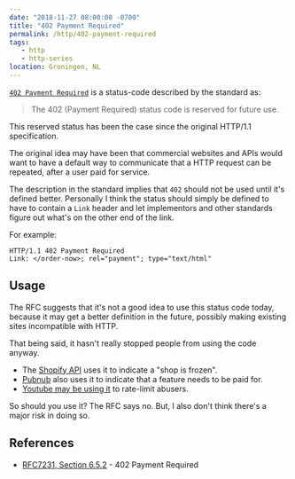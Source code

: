 ```yaml
---
date: "2018-11-27 08:00:00 -0700"
title: "402 Payment Required"
permalink: /http/402-payment-required
tags:
   - http
   - http-series
location: Groningen, NL
---
```


[`402 Payment Required`][1] is a status-code described by the standard as:

> The 402 (Payment Required) status code is reserved for future use.

This reserved status has been the case since the original HTTP/1.1
specification.

The original idea may have been that commercial websites and APIs would want
to have a default way to communicate that a HTTP request can be repeated,
after a user paid for service.

The description in the standard implies that `402` should not be used until
it's defined better. Personally I think the status should simply be defined
to have to contain a `Link` header and let implementors and other standards
figure out what's on the other end of the link.

For example:

```http
HTTP/1.1 402 Payment Required
Link: </order-now>; rel="payment"; type="text/html"
```

Usage
-----

The RFC suggests that it's not a good idea to use this status code today,
because it may get a better definition in the future, possibly making existing
sites incompatible with HTTP.

That being said, it hasn't really stopped people from using the code anyway.

* The [Shopify API][2] uses it to indicate a "shop is frozen".
* [Pubnub][3] also uses it to indicate that a feature needs to be paid for.
* [Youtube may be using it][4] to rate-limit abusers.

So should you use it? The RFC says no. But, I also don't think there's a major
risk in doing so.


References
----------

* [RFC7231, Section 6.5.2][1] - 402 Payment Required

[1]: https://tools.ietf.org/html/rfc7231#section-6.5.2 "402 Payment Required"
[2]: https://help.shopify.com/en/api/getting-started/response-status-codes
[3]: https://support.pubnub.com/support/solutions/articles/14000069039-why-am-i-getting-402-payment-required-response-in-my-javascript-app-
[4]: https://github.com/rg3/youtube-dl/blob/master/README.md#http-error-429-too-many-requests-or-402-payment-required
